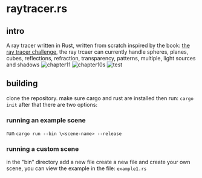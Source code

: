 # raytracer.rs
## intro
A ray tracer written in Rust, written from scratch inspired by the book: [the ray tracer challenge](http://raytracerchallenge.com/), the ray trcaer can currently handle spheres, planes, cubes, reflections, refraction, transparency, patterns, multiple, light sources and shadows 
![chapter11](https://github.com/alon651/raytracer.rs/assets/52508633/9ad867dc-d8d6-48a5-b832-ce57a3a15a82)
![chapter10s](https://github.com/alon651/raytracer.rs/assets/52508633/46cf37a1-2181-4b85-9ff6-cae08ccbf1e4)
![test](https://github.com/alon651/raytracer.rs/assets/52508633/7b1fdb68-d76e-4ba4-bb71-5d38e7b8975a)
## building
clone the repository.
make sure cargo and rust are installed then run: `cargo init`
after that there are two options: 
### running an example scene
run `cargo run --bin \<scene-name> --release`
### running a custom scene
in the "bin" directory add a new file create a new file and create your own scene, you can view the example in the file: `example1.rs`
